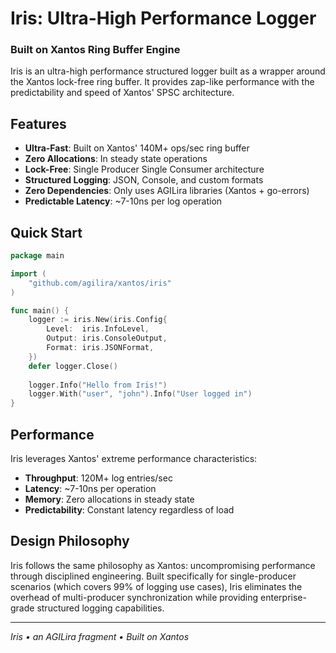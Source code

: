 # Iris: Ultra-High Performance Logger
### Built on Xantos Ring Buffer Engine

Iris is an ultra-high performance structured logger built as a wrapper around the Xantos lock-free ring buffer. It provides zap-like performance with the predictability and speed of Xantos' SPSC architecture.

## Features

- **Ultra-Fast**: Built on Xantos' 140M+ ops/sec ring buffer
- **Zero Allocations**: In steady state operations
- **Lock-Free**: Single Producer Single Consumer architecture
- **Structured Logging**: JSON, Console, and custom formats
- **Zero Dependencies**: Only uses AGILira libraries (Xantos + go-errors)
- **Predictable Latency**: ~7-10ns per log operation

## Quick Start

```go
package main

import (
    "github.com/agilira/xantos/iris"
)

func main() {
    logger := iris.New(iris.Config{
        Level:  iris.InfoLevel,
        Output: iris.ConsoleOutput,
        Format: iris.JSONFormat,
    })
    defer logger.Close()
    
    logger.Info("Hello from Iris!")
    logger.With("user", "john").Info("User logged in")
}
```

## Performance

Iris leverages Xantos' extreme performance characteristics:
- **Throughput**: 120M+ log entries/sec
- **Latency**: ~7-10ns per operation
- **Memory**: Zero allocations in steady state
- **Predictability**: Constant latency regardless of load

## Design Philosophy

Iris follows the same philosophy as Xantos: uncompromising performance through disciplined engineering. Built specifically for single-producer scenarios (which covers 99% of logging use cases), Iris eliminates the overhead of multi-producer synchronization while providing enterprise-grade structured logging capabilities.

---

*Iris • an AGILira fragment • Built on Xantos*
